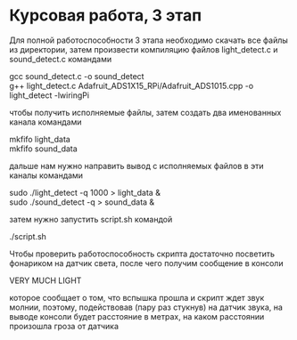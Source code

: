 # Курсовая работа, 3 этап
Для полной работоспособности 3 этапа необходимо скачать все файлы из директории,
затем произвести компиляцию файлов light_detect.c и sound_detect.c командами

gcc sound_detect.c  -o sound_detect \
g++ light_detect.c Adafruit_ADS1X15_RPi/Adafruit_ADS1015.cpp -o light_detect -lwiringPi

чтобы получить исполняемые файлы, затем создать два именованных канала командами 

mkfifo light_data \
mkfifo sound_data 

дальше нам нужно направить вывод с исполняемых файлов в эти каналы командами

sudo ./light_detect -q 1000 > light_data & \
sudo ./sound_detect -q > sound_data & 

затем нужно запустить script.sh командой

./script.sh

Чтобы проверить работоспособность скрипта достаточно посветить фонариком на датчик света,
после чего получим сообщение в консоли

VERY MUCH LIGHT

которое сообщает о том, что вспышка прошла и скрипт ждет звук молнии, 
поэтому, подействовав (пару раз стукнув) на датчик звука, на выводе консоли
будет расстояние в метрах, на каком расстоянии произошла гроза от датчика
